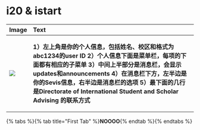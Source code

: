 # i20 & istart

| Image | Text |
|:------|:-----|
|![][image]| <p>**1）左上角是你的个人信息，包括姓名、校区和格式为abc1234的user ID 2）个人信息下面是菜单栏，每项的下面都有相应的子菜单 3）中间上半部分是消息栏，会显示updates和announcements 4）在消息栏下方，左半边是你的Sevis信息，右半边是消息栏的选项 5）最下面的几行是Directorate of International Student and Scholar Advising 的联系方式**</p> |



[image]: ../.gitbook/assets/ep.jpg

{% tabs %}{% tab title="First Tab" %}**NOOOO**{% endtab %}{% endtabs %}


